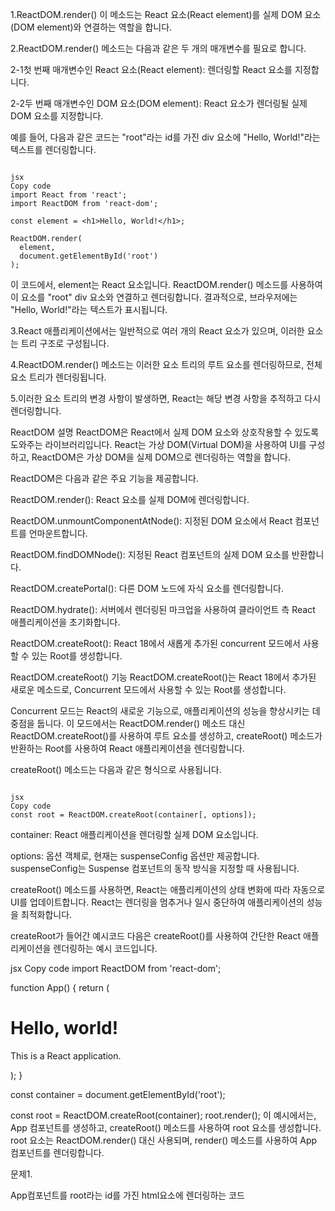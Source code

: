 
1.ReactDOM.render() 이 메소드는 React 요소(React element)를 실제 DOM 요소(DOM element)와 연결하는 역할을 합니다.

2.ReactDOM.render() 메소드는 다음과 같은 두 개의 매개변수를 필요로 합니다.

2-1첫 번째 매개변수인 React 요소(React element): 렌더링할 React 요소를 지정합니다.

2-2두 번째 매개변수인 DOM 요소(DOM element): React 요소가 렌더링될 실제 DOM 요소를 지정합니다.

예를 들어, 다음과 같은 코드는 "root"라는 id를 가진 div 요소에 "Hello, World!"라는 텍스트를 렌더링합니다.

```

jsx
Copy code
import React from 'react';
import ReactDOM from 'react-dom';

const element = <h1>Hello, World!</h1>;

ReactDOM.render(
  element,
  document.getElementById('root')
);

```

이 코드에서, element는 React 요소입니다. ReactDOM.render() 메소드를 사용하여 이 요소를 "root" div 요소와 연결하고 렌더링합니다. 결과적으로, 브라우저에는 "Hello, World!"라는 텍스트가 표시됩니다.

3.React 애플리케이션에서는 일반적으로 여러 개의 React 요소가 있으며, 이러한 요소는 트리 구조로 구성됩니다.

4.ReactDOM.render() 메소드는 이러한 요소 트리의 루트 요소를 렌더링하므로, 전체 요소 트리가 렌더링됩니다.

5.이러한 요소 트리의 변경 사항이 발생하면, React는 해당 변경 사항을 추적하고 다시 렌더링합니다.

ReactDOM 설명
ReactDOM은 React에서 실제 DOM 요소와 상호작용할 수 있도록 도와주는 라이브러리입니다.
React는 가상 DOM(Virtual DOM)을 사용하여 UI를 구성하고, ReactDOM은 가상 DOM을 실제 DOM으로 렌더링하는 역할을 합니다.

ReactDOM은 다음과 같은 주요 기능을 제공합니다.

ReactDOM.render(): React 요소를 실제 DOM에 렌더링합니다.

ReactDOM.unmountComponentAtNode(): 지정된 DOM 요소에서 React 컴포넌트를 언마운트합니다.

ReactDOM.findDOMNode(): 지정된 React 컴포넌트의 실제 DOM 요소를 반환합니다.

ReactDOM.createPortal(): 다른 DOM 노드에 자식 요소를 렌더링합니다.

ReactDOM.hydrate(): 서버에서 렌더링된 마크업을 사용하여 클라이언트 측 React 애플리케이션을 초기화합니다.

ReactDOM.createRoot(): React 18에서 새롭게 추가된 concurrent 모드에서 사용할 수 있는 Root를 생성합니다.

ReactDOM.createRoot() 기능
ReactDOM.createRoot()는 React 18에서 추가된 새로운 메소드로, Concurrent 모드에서 사용할 수 있는 Root를 생성합니다.

Concurrent 모드는 React의 새로운 기능으로, 애플리케이션의 성능을 향상시키는 데 중점을 둡니다. 이 모드에서는 ReactDOM.render() 메소드 대신 ReactDOM.createRoot()를 사용하여 루트 요소를 생성하고, createRoot() 메소드가 반환하는 Root를 사용하여 React 애플리케이션을 렌더링합니다.

createRoot() 메소드는 다음과 같은 형식으로 사용됩니다.

```

jsx
Copy code
const root = ReactDOM.createRoot(container[, options]);

```

container: React 애플리케이션을 렌더링할 실제 DOM 요소입니다.

options: 옵션 객체로, 현재는 suspenseConfig 옵션만 제공합니다. suspenseConfig는 Suspense 컴포넌트의 동작 방식을 지정할 때 사용됩니다.

createRoot() 메소드를 사용하면, React는 애플리케이션의 상태 변화에 따라 자동으로 UI를 업데이트합니다. React는 렌더링을 멈추거나 일시 중단하여 애플리케이션의 성능을 최적화합니다.

createRoot가 들어간 예시코드
다음은 createRoot()를 사용하여 간단한 React 애플리케이션을 렌더링하는 예시 코드입니다.

jsx
Copy code
import ReactDOM from 'react-dom';

function App() {
  return (
    <div>
      <h1>Hello, world!</h1>
      <p>This is a React application.</p>
    </div>
  );
}

const container = document.getElementById('root');

const root = ReactDOM.createRoot(container);
root.render(<App />);
이 예시에서는, App 컴포넌트를 생성하고, createRoot() 메소드를 사용하여 root 요소를 생성합니다. root 요소는 ReactDOM.render() 대신 사용되며, render() 메소드를 사용하여 App 컴포넌트를 렌더링합니다.

문제1.

App컴포넌트를 root라는 id를 가진 html요소에 렌더링하는 코드


